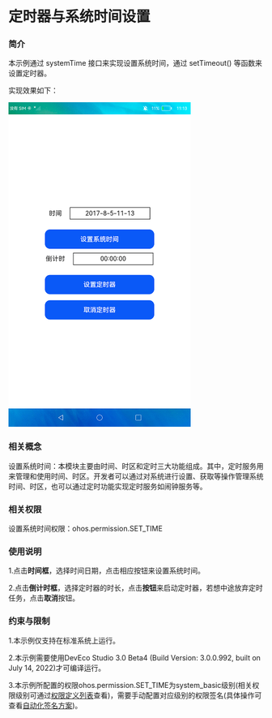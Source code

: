 # 定时器与系统时间设置

### 简介

本示例通过 systemTime 接口来实现设置系统时间，通过 setTimeout() 等函数来设置定时器。

实现效果如下：

![](screenshots/device/screen.png)

### 相关概念

设置系统时间：本模块主要由时间、时区和定时三大功能组成。其中，定时服务用来管理和使用时间、时区。开发者可以通过对系统进行设置、获取等操作管理系统时间、时区，也可以通过定时功能实现定时服务如闹钟服务等。

### 相关权限

设置系统时间权限：ohos.permission.SET_TIME

### 使用说明

1.点击**时间框**，选择时间日期，点击相应按钮来设置系统时间。

2.点击**倒计时框**，选择定时器的时长，点击**按钮**来启动定时器，若想中途放弃定时任务，点击**取消**按钮。

### 约束与限制

1.本示例仅支持在标准系统上运行。

2.本示例需要使用DevEco Studio 3.0 Beta4 (Build Version: 3.0.0.992, built on July 14, 2022)才可编译运行。

3.本示例所配置的权限ohos.permission.SET_TIME为system_basic级别(相关权限级别可通过[权限定义列表](https://gitee.com/openharmony/docs/blob/master/zh-cn/application-dev/security/permission-list.md)查看)，需要手动配置对应级别的权限签名(具体操作可查看[自动化签名方案](https://developer.harmonyos.com/cn/docs/documentation/doc-guides/ohos-auto-configuring-signature-information-0000001271659465))。
